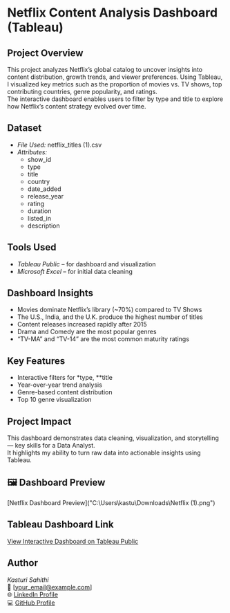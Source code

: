 #  Netflix Content Analysis Dashboard (Tableau)

##  Project Overview
This project analyzes Netflix’s global catalog to uncover insights into content distribution, growth trends, and viewer preferences. Using Tableau, I visualized key metrics such as the proportion of movies vs. TV shows, top contributing countries, genre popularity, and ratings.  
The interactive dashboard enables users to filter by type and title to explore how Netflix’s content strategy evolved over time.

##  Dataset
- *File Used:* netflix_titles (1).csv
- *Attributes:*
  - show_id
  - type
  - title
  - country
  - date_added
  - release_year
  - rating
  - duration
  - listed_in
  - description

##  Tools Used
- *Tableau Public* – for dashboard and visualization  
- *Microsoft Excel* – for initial data cleaning
  
##  Dashboard Insights
- Movies dominate Netflix’s library (~70%) compared to TV Shows  
- The U.S., India, and the U.K. produce the highest number of titles  
- Content releases increased rapidly after 2015  
- Drama and Comedy are the most popular genres  
- “TV-MA” and “TV-14” are the most common maturity ratings  

##  Key Features
- Interactive filters for *type, **title  
- Year-over-year trend analysis  
- Genre-based content distribution  
- Top 10 genre visualization  

##  Project Impact
This dashboard demonstrates data cleaning, visualization, and storytelling — key skills for a Data Analyst.  
It highlights my ability to turn raw data into actionable insights using Tableau.

## 🖼 Dashboard Preview
[Netflix Dashboard Preview]("C:\Users\kastu\Downloads\Netflix (1).png")

##  Tableau Dashboard Link
 [View Interactive Dashboard on Tableau Public](https://public.tableau.com/app/profile/sahithi.kasturi/viz/Netflix_17597427904540/Netflix?publish=yes)
 
##  Author
*Kasturi Sahithi*  
📧 [your_email@example.com]  
🌐 [LinkedIn Profile](your_linkedin_profile_here)  
💻 [GitHub Profile](https://github.com/your_github_username)

